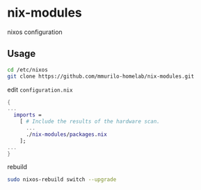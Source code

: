 # nix-modules
nixos configuration


## Usage

```bash
cd /etc/nixos
git clone https://github.com/mmurilo-homelab/nix-modules.git
```

edit `configuration.nix`

```nix
{
...
  imports =
    [ # Include the results of the hardware scan.
      ...
      ./nix-modules/packages.nix
    ];
...
}
```

rebuild

```bash
sudo nixos-rebuild switch --upgrade
```

